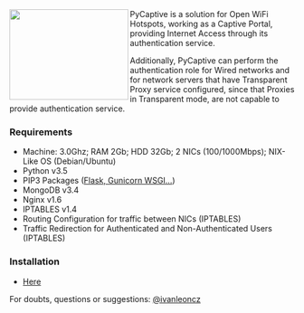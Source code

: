 
<img align="left" width="210" height="160" src="https://raw.githubusercontent.com/ivanlmj/PyCaptive/master/app/static/pycaptive_logo.png">
PyCaptive is a solution for Open WiFi Hotspots, working as a Captive Portal, providing Internet Access through its authentication service.

Additionally, PyCaptive can perform the authentication role for Wired networks and for network servers that have Transparent Proxy service configured, since that Proxies in Transparent mode, are not capable to provide authentication service.


### Requirements
- Machine: 3.0Ghz; RAM 2Gb; HDD 32Gb; 2 NICs (100/1000Mbps); NIX-Like OS (Debian/Ubuntu)
- Python v3.5
- PIP3 Packages ([Flask, Gunicorn WSGI...](https://github.com/ivanlmj/PyCaptive/blob/master/requirements.txt))
- MongoDB v3.4
- Nginx v1.6
- IPTABLES v1.4
- Routing Configuration for traffic between NICs (IPTABLES)
- Traffic Redirection for Authenticated and Non-Authenticated Users (IPTABLES)

### Installation
- [Here](https://github.com/ivanlmj/PyCaptive/blob/master/deploy/README.md)

For doubts, questions or suggestions: [@ivanleoncz](https://twitter.com/ivanleoncz)

